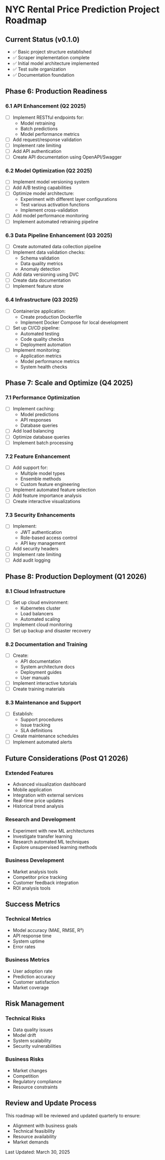 # NYC Rental Price Prediction Project Roadmap

## Current Status (v0.1.0)

- ✅ Basic project structure established
- ✅ Scraper implementation complete
- ✅ Initial model architecture implemented
- ✅ Test suite organization
- ✅ Documentation foundation

## Phase 6: Production Readiness

### 6.1 API Enhancement (Q2 2025)

- [ ] Implement RESTful endpoints for:
  - Model retraining
  - Batch predictions
  - Model performance metrics
- [ ] Add request/response validation
- [ ] Implement rate limiting
- [ ] Add API authentication
- [ ] Create API documentation using OpenAPI/Swagger

### 6.2 Model Optimization (Q2 2025)

- [ ] Implement model versioning system
- [ ] Add A/B testing capabilities
- [ ] Optimize model architecture:
  - Experiment with different layer configurations
  - Test various activation functions
  - Implement cross-validation
- [ ] Add model performance monitoring
- [ ] Implement automated retraining pipeline

### 6.3 Data Pipeline Enhancement (Q3 2025)

- [ ] Create automated data collection pipeline
- [ ] Implement data validation checks:
  - Schema validation
  - Data quality metrics
  - Anomaly detection
- [ ] Add data versioning using DVC
- [ ] Create data documentation
- [ ] Implement feature store

### 6.4 Infrastructure (Q3 2025)

- [ ] Containerize application:
  - Create production Dockerfile
  - Implement Docker Compose for local development
- [ ] Set up CI/CD pipeline:
  - Automated testing
  - Code quality checks
  - Deployment automation
- [ ] Implement monitoring:
  - Application metrics
  - Model performance metrics
  - System health checks

## Phase 7: Scale and Optimize (Q4 2025)

### 7.1 Performance Optimization

- [ ] Implement caching:
  - Model predictions
  - API responses
  - Database queries
- [ ] Add load balancing
- [ ] Optimize database queries
- [ ] Implement batch processing

### 7.2 Feature Enhancement

- [ ] Add support for:
  - Multiple model types
  - Ensemble methods
  - Custom feature engineering
- [ ] Implement automated feature selection
- [ ] Add feature importance analysis
- [ ] Create interactive visualizations

### 7.3 Security Enhancements

- [ ] Implement:
  - JWT authentication
  - Role-based access control
  - API key management
- [ ] Add security headers
- [ ] Implement rate limiting
- [ ] Add audit logging

## Phase 8: Production Deployment (Q1 2026)

### 8.1 Cloud Infrastructure

- [ ] Set up cloud environment:
  - Kubernetes cluster
  - Load balancers
  - Automated scaling
- [ ] Implement cloud monitoring
- [ ] Set up backup and disaster recovery

### 8.2 Documentation and Training

- [ ] Create:
  - API documentation
  - System architecture docs
  - Deployment guides
  - User manuals
- [ ] Implement interactive tutorials
- [ ] Create training materials

### 8.3 Maintenance and Support

- [ ] Establish:
  - Support procedures
  - Issue tracking
  - SLA definitions
- [ ] Create maintenance schedules
- [ ] Implement automated alerts

## Future Considerations (Post Q1 2026)

### Extended Features

- Advanced visualization dashboard
- Mobile application
- Integration with external services
- Real-time price updates
- Historical trend analysis

### Research and Development

- Experiment with new ML architectures
- Investigate transfer learning
- Research automated ML techniques
- Explore unsupervised learning methods

### Business Development

- Market analysis tools
- Competitor price tracking
- Customer feedback integration
- ROI analysis tools

## Success Metrics

### Technical Metrics

- Model accuracy (MAE, RMSE, R²)
- API response time
- System uptime
- Error rates

### Business Metrics

- User adoption rate
- Prediction accuracy
- Customer satisfaction
- Market coverage

## Risk Management

### Technical Risks

- Data quality issues
- Model drift
- System scalability
- Security vulnerabilities

### Business Risks

- Market changes
- Competition
- Regulatory compliance
- Resource constraints

## Review and Update Process

This roadmap will be reviewed and updated quarterly to ensure:

- Alignment with business goals
- Technical feasibility
- Resource availability
- Market demands

Last Updated: March 30, 2025
